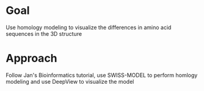 # Goal
Use homology modeling to visualize the differences in amino acid sequences in the 3D structure

# Approach
Follow Jan's Bioinformatics tutorial, use SWISS-MODEL to perform homlogy modeling and use DeepView to visualize the model
